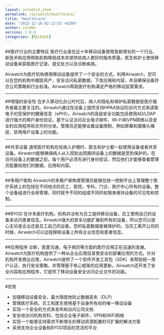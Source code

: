 ```yaml
---
layout: airwatch_item
permalink: /airwatch/healthcare/
title: "Healthcare"
date: "2013-12-18 02:12:52 +0200"
author: zxldmn
version: 1.0.0
categories: [RELEASE]
---
```


##医疗行业的主要特征
医疗行业是在近十年移动设备使用急剧增长的一个行业。新技术和应用帮助机构降低成本并提供给病人更好的服务质量。医生和护士使用移动设备来获取医疗记录，提交处方以及诊断疾病。

Airwatch为医疗机构使用移动设备提供了一个安全的方式。利用Airwatch，您可以在您的机构中跟踪资产，安全访问私密数据，下发应用和内容，并且确保设备符合公司策略和行业标准。Airwatch帮助医疗机构满足严格的移动监管需求。

-------------------------------------------
##增强的安全性
在步入移动化办公时代后，病人的隐私和保护私密数据是医疗服务者最主要关注的。Airwatch通过在设备上提供支持HPAA协议的访问方式来读取电子的受保护的健康信息（ePHI）。Airwatch的高级安全功能包括使用AD/LDAP进行强大的用户身份验证，基于认证访问企业电子邮件、Wi-Fi和VPN网络以及安全的应用程序和文件的分发。管理员还能够设置设备限制，例如屏幕和摄像头捕捉，禁用用户设备上的功能。

-------------------------------------------
##共享设备
通常医疗机构在给病人护理时，医生和护士都一起使用设备或者共享设备。Airwatch能够确保病人从入院到出院期间设备上的数据是受到保护的。在访问设备上的数据之前，每个用户必须先进行身份验证，然后他们才能够查看管理员配置给他们的数据，应用和内容。

-------------------------------------------
##多租户架构
Airwatch的多租户架构使管理员能够在统一控制平台上管理整个医疗系统上的包括在不同地点的员工，医院，专科，门诊，医疗中心所有的设备。整个设备组进行全局管理，同时赋予不同的组或不同的权限来维持设备的可见性和控制。

-------------------------------------------
##BYOD
在许多医疗机构，机构并没有为员工提供移动设备，员工使用自己的设备来访问患者信息。Airwatch强大的安全功能扩展到所有的设备，所以您可以放心无论是企业还是员工自己的设备，您的私密数据是被保护的。当员工离开公司的时候，Airwatch可以远程擦除设备上所有企业信息和患者信息。

-------------------------------------------
##应用程序
诊断，医患沟通，电子病历等方面的医疗应用正在迅速的发展。Airwatch为医疗机构提供了一种从企业应用目录里安全的部署应用的方式。针对机构开发商业应用，Airwatch提供了一个软件开发工具包（SDK）来帮助统一用户认证，执行安全策略，并管理基于核心框架的应用更新。Airwatch还开发了安全内容柜应用程序，它提供了移动设备安全访问企业文件的功能。

-------------------------------------------
#优势
*	加强移动设备安全，最大限度地防止数据丢失（DLP）
*	管理医疗系统，员工和医生使用基于自身所有权的唯一移动设备
*	实现一个安全的方式来发布和访问公司文档
*	安全地访问机构资料，包括企业电子邮件，VPN和WiFi网络
*	实现一个能够支持需求不断增长的移动资源配置的可扩展的解决方案
*	采用支持企业设备和BYOD项目的灵活的平台
